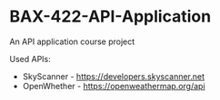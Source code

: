 # BAX-422-API-Application
An API application course project

Used APIs:
* SkyScanner - https://developers.skyscanner.net
* OpenWhether - https://openweathermap.org/api
